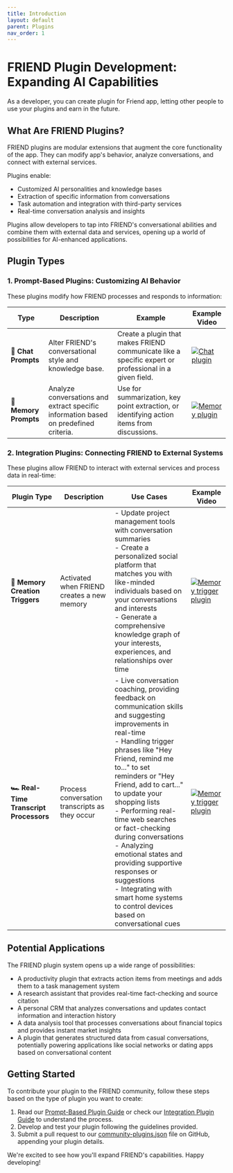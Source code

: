 ```yaml
---
title: Introduction
layout: default
parent: Plugins
nav_order: 1
---
```


# FRIEND Plugin Development: Expanding AI Capabilities

As a developer, you can create plugin for Friend app, letting other people to use your plugins and earn in the future.

## What Are FRIEND Plugins?

FRIEND plugins are modular extensions that augment the core functionality of the app. They can modify app's
behavior, analyze conversations, and connect with external services.

Plugins enable:

- Customized AI personalities and knowledge bases
- Extraction of specific information from conversations
- Task automation and integration with third-party services
- Real-time conversation analysis and insights

[//]: # (With plugins, FRIEND can be transformed into specialized tools such as:)

[//]: # (- A personal productivity coach that extracts action items and updates task management systems)

[//]: # (- An expert in any field, providing specialized knowledge and advice)

[//]: # (- A real-time language translator and cultural advisor)

[//]: # (- A personal CRM that analyzes conversations and maintains relationship histories)

[//]: # (- A health and fitness tracker that interprets discussions about diet and exercise)

Plugins allow developers to tap into FRIEND's conversational abilities and combine them with external data and services,
opening up a world of possibilities for AI-enhanced applications.

## Plugin Types

### 1. Prompt-Based Plugins: Customizing AI Behavior

These plugins modify how FRIEND processes and responds to information:

| Type                  | Description                                                                          | Example                                                                                                | Example Video                                                                                            |
|-----------------------|--------------------------------------------------------------------------------------|--------------------------------------------------------------------------------------------------------|----------------------------------------------------------------------------------------------------------|
| **💬 Chat Prompts**   | Alter FRIEND's conversational style and knowledge base.                              | Create a plugin that makes FRIEND communicate like a specific expert or professional in a given field. | [![Chat plugin](https://img.youtube.com/vi/k1XhccNDT94/0.jpg)](https://youtube.com/shorts/k1XhccNDT94)   |
| **🧠 Memory Prompts** | Analyze conversations and extract specific information based on predefined criteria. | Use for summarization, key point extraction, or identifying action items from discussions.             | [![Memory plugin](https://img.youtube.com/vi/Y3ehX_ueQmE/0.jpg)](https://youtube.com/shorts/Y3ehX_ueQmE) |

### 2. Integration Plugins: Connecting FRIEND to External Systems

These plugins allow FRIEND to interact with external services and process data in real-time:

| Plugin Type                             | Description                                    | Use Cases                                                                                                                                                                                                                                                                                                                                                                                                                                                                                                                 | Example Video                                                                                                    |
|-----------------------------------------|------------------------------------------------|---------------------------------------------------------------------------------------------------------------------------------------------------------------------------------------------------------------------------------------------------------------------------------------------------------------------------------------------------------------------------------------------------------------------------------------------------------------------------------------------------------------------------|------------------------------------------------------------------------------------------------------------------|
| **👷 Memory Creation Triggers**         | Activated when FRIEND creates a new memory     | - Update project management tools with conversation summaries<br>- Create a personalized social platform that matches you with like-minded individuals based on your conversations and interests<br>- Generate a comprehensive knowledge graph of your interests, experiences, and relationships over time                                                                                                                                                                                                                | [![Memory trigger plugin](https://img.youtube.com/vi/Yv7gP3GZ0ME/0.jpg)](https://youtube.com/shorts/Yv7gP3GZ0ME) |
| **🏎️ Real-Time Transcript Processors** | Process conversation transcripts as they occur | - Live conversation coaching, providing feedback on communication skills and suggesting improvements in real-time<br>- Handling trigger phrases like "Hey Friend, remind me to..." to set reminders or "Hey Friend, add to cart..." to update your shopping lists<br>- Performing real-time web searches or fact-checking during conversations<br>- Analyzing emotional states and providing supportive responses or suggestions<br>- Integrating with smart home systems to control devices based on conversational cues | [![Memory trigger plugin](https://img.youtube.com/vi/h4ojO3WzkxQ/0.jpg)](https://youtube.com/shorts/h4ojO3WzkxQ) |

## Potential Applications

The FRIEND plugin system opens up a wide range of possibilities:

- A productivity plugin that extracts action items from meetings and adds them to a task management system
- A research assistant that provides real-time fact-checking and source citation
- A personal CRM that analyzes conversations and updates contact information and interaction history
- A data analysis tool that processes conversations about financial topics and provides instant market insights
- A plugin that generates structured data from casual conversations, potentially powering applications like social
  networks or dating apps based on conversational content

## Getting Started

To contribute your plugin to the FRIEND community, follow these steps based on the type of plugin you want to create:

1. Read our [Prompt-Based Plugin Guide](https://docs.basedhardware.com/developer/plugins/PromptBased/) or check
   our [Integration Plugin Guide](https://docs.basedhardware.com/developer/plugins/Integrations/) to
   understand the process.
2. Develop and test your plugin following the guidelines provided.
3. Submit a pull request to
   our [community-plugins.json](https://github.com/BasedHardware/Omi/blob/main/community-plugins.json) file on
   GitHub, appending your plugin details.

We're excited to see how you'll expand FRIEND's capabilities. Happy developing!
